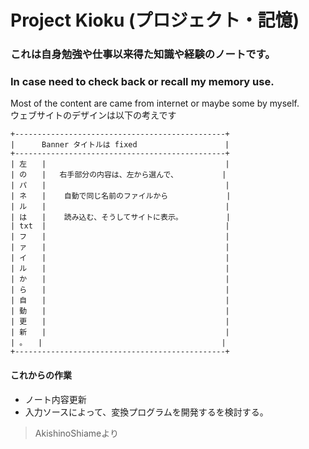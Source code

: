 # Project Kioku (プロジェクト・記憶)
### これは自身勉強や仕事以来得た知識や経験のノートです。
### In case need to check back or recall my memory use.

Most of the content are came from internet or maybe some by myself.   
ウェブサイトのデザインは以下の考えです   


```
+-----------------------------------------------+   
|      Banner タイトルは fixed 　 　　　　　　　　　 |   
+-----------------------------------------------+   
| 左　　|                                        | 
| の　　|   右手部分の内容は、左から選んで、　         | 
| パ　　|                                        | 
| ネ　　|    自動で同じ名前のファイルから             | 
| ル　　|                                        | 
| は　　|    読み込む、そうしてサイトに表示。        　| 
| txt  |                                        | 
| フ　　|                                        | 
| ァ　　|                                        | 
| イ　　|                                        | 
| ル　　|                                        | 
| か　　|                                        | 
| ら　　|                                        | 
| 自　　|                                        | 
| 動　　|                                        | 
| 更　　|                                        | 
| 新　　|                                        | 
| 。　　|                                        | 
+-----------------------------------------------+ 
```

#### これからの作業

* ノート内容更新
* 入力ソースによって、変換プログラムを開発するを検討する。



> AkishinoShiameより